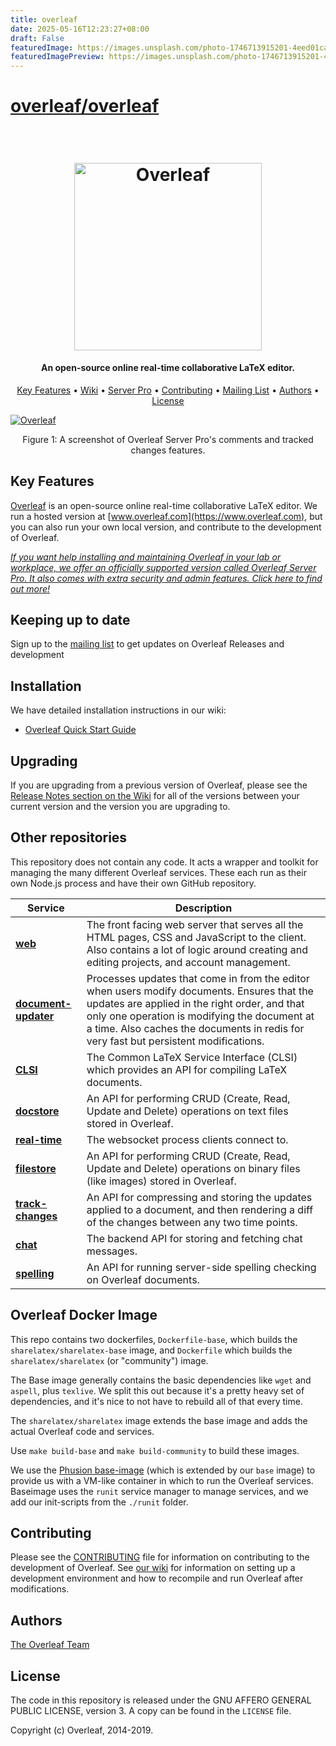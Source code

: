 ```yaml
---
title: overleaf
date: 2025-05-16T12:23:27+08:00
draft: False
featuredImage: https://images.unsplash.com/photo-1746713915201-4eed01ca887a?ixid=M3w0NjAwMjJ8MHwxfHJhbmRvbXx8fHx8fHx8fDE3NDczNjkzNjV8&ixlib=rb-4.1.0
featuredImagePreview: https://images.unsplash.com/photo-1746713915201-4eed01ca887a?ixid=M3w0NjAwMjJ8MHwxfHJhbmRvbXx8fHx8fHx8fDE3NDczNjkzNjV8&ixlib=rb-4.1.0
---
```


# [overleaf/overleaf](https://github.com/overleaf/overleaf)

<h1 align="center">
  <br>
  <a href="https://www.overleaf.com"><img src="doc/logo.png" alt="Overleaf" width="300"></a>
</h1>

<h4 align="center">An open-source online real-time collaborative LaTeX editor.</h4>

<p align="center">
  <a href="#key-features">Key Features</a> •
  <a href="https://github.com/overleaf/overleaf/wiki">Wiki</a> •
  <a href="https://www.overleaf.com/for/enterprises">Server Pro</a> •
  <a href="#contributing">Contributing</a> •
  <a href="https://mailchi.mp/overleaf.com/community-edition-and-server-pro">Mailing List</a> •
  <a href="#authors">Authors</a> •
  <a href="#license">License</a>
</p>

<a href="https://www.overleaf.com"><img src="doc/screenshot.png" alt="Overleaf" ></a>
<p align="center">
  Figure 1: A screenshot of Overleaf Server Pro's comments and tracked changes features.
</p>

## Key Features

[Overleaf](https://www.overleaf.com) is an open-source online real-time collaborative LaTeX editor. We run a hosted version at [www.overleaf.com](https://www.overleaf.com), but you can also run your own local version, and contribute to the development of Overleaf.

*[If you want help installing and maintaining Overleaf in your lab or workplace, we offer an officially supported version called Overleaf Server Pro. It also comes with extra security and admin features. Click here to find out more!](https://www.overleaf.com/for/enterprises)*

## Keeping up to date

Sign up to the [mailing list](https://mailchi.mp/overleaf.com/community-edition-and-server-pro) to get updates on Overleaf Releases and development

## Installation

We have detailed installation instructions in our wiki:

* [Overleaf Quick Start Guide](https://github.com/overleaf/overleaf/wiki/Quick-Start-Guide)

## Upgrading

If you are upgrading from a previous version of Overleaf, please see the [Release Notes section on the Wiki](https://github.com/overleaf/overleaf/wiki/Home) for all of the versions between your current version and the version you are upgrading to.

## Other repositories

This repository does not contain any code. It acts a wrapper and toolkit for managing the many different Overleaf  services. These each run as their own Node.js process and have their own GitHub repository.

| Service | Description |
| ------- | ----------- |
| **[web](https://github.com/overleaf/web)** | The front facing web server that serves all the HTML pages, CSS and JavaScript to the client. Also contains a lot of logic around creating and editing projects, and account management. |
| **[document-updater](https://github.com/overleaf/document-updater)** | Processes updates that come in from the editor when users modify documents. Ensures that the updates are applied in the right order, and that only one operation is modifying the document at a time. Also caches the documents in redis for very fast but persistent modifications. |
| **[CLSI](https://github.com/overleaf/clsi)** | The Common LaTeX Service Interface (CLSI) which provides an API for compiling LaTeX documents. |
| **[docstore](https://github.com/overleaf/docstore)** | An API for performing CRUD (Create, Read, Update and Delete) operations on text files stored in Overleaf. |
| **[real-time](https://github.com/overleaf/real-time)** | The websocket process clients connect to. |
| **[filestore](https://github.com/overleaf/filestore)** | An API for performing CRUD (Create, Read, Update and Delete) operations on binary files (like images) stored in Overleaf. |
| **[track-changes](https://github.com/overleaf/track-changes)** | An API for compressing and storing the updates applied to a document, and then rendering a diff of the changes between any two time points. |
| **[chat](https://github.com/overleaf/chat)** | The backend API for storing and fetching chat messages. |
| **[spelling](https://github.com/overleaf/spelling)** | An API for running server-side spelling checking on Overleaf documents. |

## Overleaf Docker Image

This repo contains two dockerfiles, `Dockerfile-base`, which builds the
`sharelatex/sharelatex-base` image, and `Dockerfile` which builds the
`sharelatex/sharelatex` (or "community") image.

The Base image generally contains the basic dependencies like `wget` and
`aspell`, plus `texlive`. We split this out because it's a pretty heavy set of
dependencies, and it's nice to not have to rebuild all of that every time.

The `sharelatex/sharelatex` image extends the base image and adds the actual Overleaf code
and services.

Use `make build-base` and `make build-community` to build these images.

We use the [Phusion base-image](https://github.com/phusion/baseimage-docker)
(which is extended by our `base` image) to provide us with a VM-like container
in which to run the Overleaf services. Baseimage uses the `runit` service
manager to manage services, and we add our init-scripts from the `./runit`
folder.


## Contributing

Please see the [CONTRIBUTING](https://github.com/overleaf/overleaf/blob/master/CONTRIBUTING.md) file for information on contributing to the development of Overleaf. See [our wiki](https://github.com/overleaf/overleaf/wiki/Developer-Guidelines) for information on setting up a development environment and how to recompile and run Overleaf after modifications.

## Authors

[The Overleaf Team](https://www.overleaf.com/about)

## License

The code in this repository is released under the GNU AFFERO GENERAL PUBLIC LICENSE, version 3. A copy can be found in the `LICENSE` file.

Copyright (c) Overleaf, 2014-2019.
